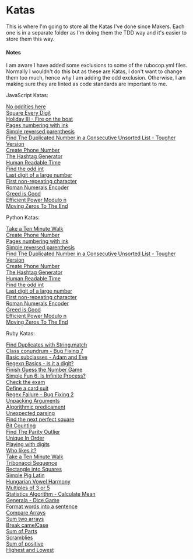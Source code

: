 # Katas

This is where I'm going to store all the Katas I've done since Makers. Each one is in a separate folder as I'm doing them the TDD way and it's easier to store them this way.

#### Notes

I am aware I have added some exclusions to some of the rubocop.yml files. Normally I wouldn't do this but as these are Katas, I don't want to change them too much, hence why I am adding the odd exclusion. Otherwise, I am making sure they are linted as code standards are important to me.

JavaScript Katas:

[No oddities here](no_oddities_here)<br>
[Square Every Digit](square_every_digit)<br>
[Holiday III - Fire on the boat](fire_on_the_boat)<br>
[Pages numbering with ink](pages_numbering_with_ink_js)<br>
[Simple reversed parenthesis](simple_reversed_parenthesis_js)<br>
[Find The Duplicated Number in a Consecutive Unsorted List - Tougher Version](find_the_duplicated_num_js)<br>
[Create Phone Number](create_phone_number_js)<br>
[The Hashtag Generator](hashtag_generator_js)<br>
[Human Readable Time](human_readable_time_js)<br>
[Find the odd int](find_the_odd_int_js)<br>
[Last digit of a large number](last_digit_of_large_no_js)<br>
[First non-repeating character](first_non_repeating_char_js)<br>
[Roman Numerals Encoder](roman_numerals_encoder_js)<br>
[Greed is Good](greed_is_good_js)<br>
[Efficient Power Modulo n](efficient_power_modulo_n_js)<br>
[Moving Zeros To The End](move_zeros_to_the_end_js)

Python Katas:

[Take a Ten Minute Walk](ten_min_walk)<br>
[Create Phone Number](create_phone_number)<br>
[Pages numbering with ink](pages_numbering_with_ink_py)<br>
[Simple reversed parenthesis](simple_reversed_parenthesis_py)<br>
[Find The Duplicated Number in a Consecutive Unsorted List - Tougher Version](find_the_duplicated_num_py)<br>
[Create Phone Number](create_phone_number_py)<br>
[The Hashtag Generator](hashtag_generator_py)<br>
[Human Readable Time](human_readable_time_py)<br>
[Find the odd int](find_the_odd_int_py)<br>
[Last digit of a large number](last_digit_of_large_no_py)<br>
[First non-repeating character](first_non_repeating_char_py)<br>
[Roman Numerals Encoder](roman_numerals_encoder_py)<br>
[Greed is Good](greed_is_good_py)<br>
[Efficient Power Modulo n](efficient_power_modulo_n_py)<br>
[Moving Zeros To The End](move_zeros_to_the_end_py)

Ruby Katas:

[Find Duplicates with String.match](find_duplicates)<br>
[Class conundrum - Bug Fixing 7](class_conundrum)<br>
[Basic subclasses - Adam and Eve](basic_subclasses)<br>
[Regexp Basics - is it a digit?](regexp_basics)<br>
[Finish Guess the Number Game](guess_the_number)<br>
[Simple Fun 6: Is Infinite Process?](is_infinite_process)<br>
[Check the exam](check_the_exam)<br>
[Define a card suit](define_a_card_suit)<br>
[Regex Failure - Bug Fixing 2](regex_failure)<br>
[Unpacking Arguments](unpacking_arguments)<br>
[Algorithmic predicament](algorithmic_predicament)<br>
[Unexpected parsing](unexpected_parsing)<br>
[Find the next perfect square](find_next_perfect_square)<br>
[Bit Counting](bit_counting)<br>
[Find The Parity Outlier](find_the_parity_outlier)<br>
[Unique In Order](unique_in_order)<br>
[Playing with digits](playing_with_digits)<br>
[Who likes it?](who_likes_it)<br>
[Take a Ten Minute Walk](ten_minute_walk)<br>
[Tribonacci Sequence](tribonacci_sequence)<br>
[Rectangle into Squares](rectangle_into_squares)<br>
[Simple Pig Latin](simple_pig_latin)<br>
[Hungarian Vowel Harmony](hungarian_vowel_harmony)<br>
[Multiples of 3 or 5](multiples_3_or_5)<br>
[Statistics Algorithm - Calculate Mean](statistics_algorithm)<br>
[Generala - Dice Game](generala_dice_games)<br>
[Format words into a sentence](format_words)<br>
[Compare Arrays](compare_arrays)<br>
[Sum two arrays](sum_two_arrays)<br>
[Break camelCase](break_camel_case)<br>
[Sum of Parts](sum_of_parts)<br>
[Scramblies](scramblies)<br>
[Sum of positive](sum_of_positive)<br>
[Highest and Lowest](highest_and_lowest)
